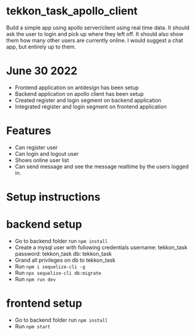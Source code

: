 # tekkon_task_apollo_client

Build a simple app using apollo server/client using real time data. It should ask the user to login and pick up where they left off. It should also show them how many other users are currently online. I would suggest a chat app, but entirely up to them.

# June 30 2022

- Frontend application on antdesign has been setup
- Backend application on apollo client has been setup
- Created register and login segment on backend application
- Integrated register and login segment on frontend application

# Features

- Can register user
- Can login and logout user
- Shows online user list
- Can send message and see the message realtime by the users logged in.

# Setup instructions

# backend setup

- Go to backend folder run `npm install`
- Create a mysql user with following credentials
  username: tekkon_task
  password: tekkon_task
  db: tekkon_task
- Grand all privileges on db to tekkon_task
- Run `npm i sequelize-cli -g`
- Run `npx sequelize-cli db:migrate`
- Run `npm run dev`

# frontend setup

- Go to backend folder run `npm install`
- Run `npm start`
